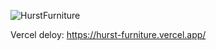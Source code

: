 ![HurstFurniture](https://github.com/user-attachments/assets/7dd74dcc-1a99-4236-96f9-dfb502c46363)


Vercel deloy: https://hurst-furniture.vercel.app/
